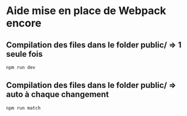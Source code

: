 # Aide mise en place de Webpack encore

## Compilation des files dans le folder public/ => 1 seule fois

```bach
npm run dev
```

## Compilation des files dans le folder public/ => auto à chaque changement

```bach
npm run match
```


